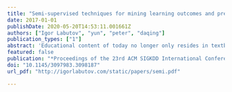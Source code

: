 ```yaml
---
title: "Semi-supervised techniques for mining learning outcomes and prerequisites"
date: 2017-01-01
publishDate: 2020-05-20T14:53:11.001661Z
authors: ["Igor Labutov", "yun", "peter", "daqing"]
publication_types: ["1"]
abstract: 'Educational content of today no longer only resides in textbooks and classrooms; more and more learning material is found in a free, accessible form on the Internet. Our long-standing vision is to transform this web of educational content into an adaptive, web-scale "textbook", that can guide its readers to most relevant "pages" according to their learning goal and current knowledge. In this paper, we address one core, long-standing problem towards this goal: identifying outcome and prerequisite concepts within a piece of educational content (e.g., a tutorial). Specifically, we propose a novel approach that leverages textbooks as a source of distant supervision, but learns a model that can generalize to arbitrary documents (such as those on the web). As such, our model can take advantage of any existing textbook, without requiring expert annotation. At the task of predicting outcome and prerequisite concepts, we demonstrate improvements over a number of baselines on six textbooks, especially in the regime of little to no ground-truth labels available. Finally, we demonstrate the utility of a model learned using our approach at the task of identifying prerequisite documents for adaptive content recommendation --- an important step towards our vision of the "web as a textbook".'
featured: false
publication: "*Proceedings of the 23rd ACM SIGKDD International Conference on Knowledge Discovery and Data Mining*"
doi: "10.1145/3097983.3098187"
url_pdf: "http://igorlabutov.com/static/papers/semi.pdf"

---
```


